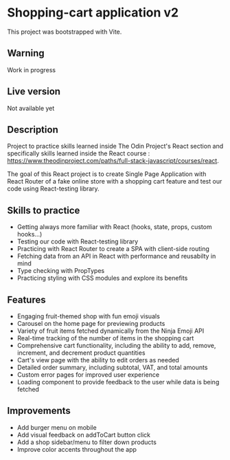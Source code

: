 # Shopping-cart application v2

This project was bootstrapped with Vite.

## Warning

Work in progress

## Live version

Not available yet

## Description

Project to practice skills learned inside The Odin Project's React section and specifically skills learned inside the React course : https://www.theodinproject.com/paths/full-stack-javascript/courses/react.

The goal of this React project is to create Single Page Application with React Router of a fake online store with a shopping cart feature and test our code using React-testing library. 

## Skills to practice

- Getting always more familiar with React (hooks, state, props, custom hooks...)
- Testing our code with React-testing library
- Practicing with React Router to create a SPA with client-side routing
- Fetching data from an API in React with performance and reusabilty in mind
- Type checking with PropTypes
- Practicing styling with CSS modules and explore its benefits

## Features

- Engaging fruit-themed shop with fun emoji visuals
- Carousel on the home page for previewing products
- Variety of fruit items fetched dynamically from the Ninja Emoji API
- Real-time tracking of the number of items in the shopping cart
- Comprehensive cart functionality, including the ability to add, remove, increment, and decrement product quantities
- Cart's view page with the ability to edit orders as needed
- Detailed order summary, including subtotal, VAT, and total amounts
- Custom error pages for improved user experience
- Loading component to provide feedback to the user while data is being fetched

## Improvements

- Add burger menu on mobile
- Add visual feedback on addToCart button click
- Add a shop sidebar/menu to filter down products
- Improve color accents throughout the app